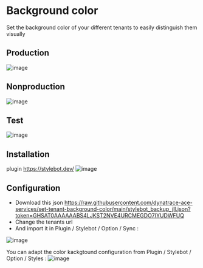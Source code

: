 # Background color 
Set the background color of your different tenants to easily distinguish them visually
## Production 
![image](https://user-images.githubusercontent.com/40337213/168834029-d75d17bd-afda-466d-b303-bad0f3b0a8cd.png)

## Nonproduction
![image](https://user-images.githubusercontent.com/40337213/168834528-b200f23b-8800-439f-9d7d-3d662afbee07.png)

## Test
![image](https://user-images.githubusercontent.com/40337213/168834437-83909267-ad94-4e6b-b4b9-372e38357d59.png)

## Installation 
plugin https://stylebot.dev/
  ![image](https://user-images.githubusercontent.com/40337213/168835180-95b10d6c-c36e-4877-aa57-5949cbd333af.png)

## Configuration
- Download this json https://raw.githubusercontent.com/dynatrace-ace-services/set-tenant-background-color/main/stylebot_backup_jll.json?token=GHSAT0AAAAAABS4LJKST2NVE4URCMEGDO7IYUDWFUQ
- Change the tenants url
- And import it in Plugin / Stylebot / Option / Sync : 

![image](https://user-images.githubusercontent.com/40337213/168836880-ffaf2c29-7aee-4b27-9dc8-19e7e44c2643.png)

You can adapt the color kackgtound configuration from Plugin / Stylebot / Option / Styles  : 
![image](https://user-images.githubusercontent.com/40337213/168836573-abc2b624-1ca0-482a-aceb-23561a4cde79.png)

